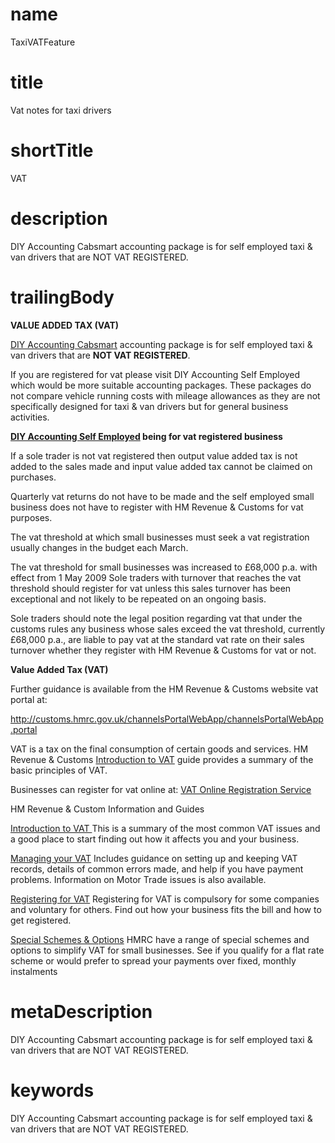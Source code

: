 # name
TaxiVATFeature

# title
Vat notes for taxi drivers

# shortTitle
VAT

# description
<p>DIY Accounting Cabsmart accounting package is for self employed taxi &amp; van drivers that are NOT VAT REGISTERED.</p>

# trailingBody
<p>
    <strong>VALUE ADDED TAX (VAT)</strong>
</p>
<p>
    <a href="product.html?product=TaxiDriverProduct">DIY Accounting Cabsmart</a> accounting package is for self employed taxi &amp; van drivers that are <strong>NOT VAT REGISTERED</strong>.
</p>
<p>If you are registered for vat please visit DIY Accounting Self Employed which would be more suitable accounting packages. These packages do not compare vehicle running costs with mileage allowances as they are not specifically designed for taxi &amp; van drivers but for general business activities.</p>
<p>
    <strong><a href="product.html?product=SelfEmployedProduct">DIY Accounting Self Employed</a> being for vat registered business</strong>
</p>
<p>If a sole trader is not vat registered then output value added tax is not added to the sales made and input value added tax cannot be claimed on purchases.</p>
<p>Quarterly vat returns do not have to be made and the self employed small business does not have to register with HM Revenue &amp; Customs for vat purposes.</p>
<p>The vat threshold at which small businesses must seek a vat registration usually changes in the budget each March.</p>
<p>The vat threshold for small businesses was increased to &pound;68,000 p.a. with effect from 1 May 2009 Sole traders with turnover that reaches the vat threshold should register for vat unless this sales turnover has been exceptional and not likely to be repeated on an ongoing basis.</p>
<p>Sole traders should note the legal position regarding vat that under the customs rules any business whose sales exceed the vat threshold, currently &pound;68,000 p.a., are liable to pay vat at the standard vat rate on their sales turnover whether they register with HM Revenue &amp; Customs for vat or not.</p>
<p>
    <strong>Value Added Tax (VAT)</strong>
</p>
<p>Further guidance is available from the HM Revenue &amp; Customs website vat portal at:</p>
<p>
    <a href="http://customs.hmrc.gov.uk/channelsPortalWebApp/channelsPortalWebApp.portal">http://customs.hmrc.gov.uk/channelsPortalWebApp/channelsPortalWebApp.portal</a>
</p>
<p>
    VAT is a tax on the final consumption of certain goods and services. HM Revenue &amp; Customs <a href="http://www.hmrc.gov.uk/vat/start/introduction.htm">Introduction to VAT</a> guide provides a summary of the basic principles of VAT.
</p>
<p>
    Businesses can register for vat online at: <a href="http://www.hmrc.gov.uk/vat/start/register/how-to-register.htm#2">VAT Online Registration Service</a>
</p>
<p>HM Revenue &amp; Custom Information and Guides</p>
<p>
    <a href="http://www.hmrc.gov.uk/vat/start/introduction.htm">Introduction to VAT </a>This is a summary of the most common VAT issues and a good place to start finding out how it affects you and your business.
</p>
<p>
    <a href="http://www.hmrc.gov.uk/vat/start/index.htm">Managing your VAT</a> Includes guidance on setting up and keeping VAT records, details of common errors made, and help if you have payment problems. Information on Motor Trade issues is also available.
</p>
<p>
    <a href="http://www.hmrc.gov.uk/vat/start/register/how-to-register.htm">Registering for VAT</a> Registering for VAT is compulsory for some companies and voluntary for others. Find out how your business fits the bill and how to get registered.
</p>
<p>
    <a href="http://www.hmrc.gov.uk/vat/index.htm?_nfpb=true&amp;_pageLabel=pageVAT_InfoGuides&amp;columns=1&amp;id=SPECIALSCHEMESANDOPTIONS">Special Schemes &amp; Options</a> HMRC have a range of special schemes and options to simplify VAT for small businesses. See if you qualify for a flat rate scheme or would prefer to spread your payments over fixed, monthly instalments
</p>


# metaDescription
<p>DIY Accounting Cabsmart accounting package is for self employed taxi &amp; van drivers that are NOT VAT REGISTERED.</p>

# keywords
<p>DIY Accounting Cabsmart accounting package is for self employed taxi &amp; van drivers that are NOT VAT REGISTERED.</p>
